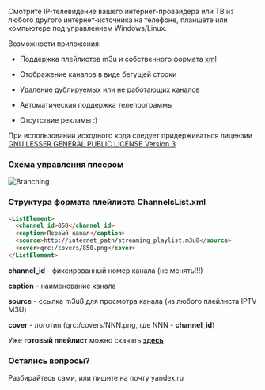 

Смотрите IP-телевидение вашего интернет-провайдера или ТВ из любого другого интернет-источника на телефоне, планшете или компьютере под управлением Windows/Linux.

Возможности приложения:

- Поддержка плейлистов m3u и собственного формата [xml](https://github.com/programstroy/QTVPlayer-release/tree/master/playlist)

- Отображение каналов в виде бегущей строки

- Удаление дублируемых или не работающих каналов

- Автоматическая поддержка телепрограммы

- Отсутствие рекламы :)

При использовании исходного кода следует придерживаться лицензии [GNU LESSER GENERAL PUBLIC LICENSE Version 3](https://www.gnu.org/licenses/lgpl-3.0.ru.html)

### Схема управления плеером
![Branching](https://github.com/programstroy/QTVPlayer-release/blob/gh-pages/screenshot.jpg)

### Структура формата плейлиста ChannelsList.xml
```markdown
<ListElement>
  <channel_id>850</channel_id>
  <caption>Первый канал</caption>
  <source>http://internet_path/streaming_playlist.m3u8</source>
  <cover>qrc:/covers/850.png</cover>
</ListElement>
```  
**channel_id** - фиксированный номер канала (не менять!!!)

**caption** - наименование канала

**source** - ссылка m3u8 для просмотра канала (из любого плейлиста IPTV M3U)

**cover** - логотип (qrc:/covers/NNN.png, где NNN - **channel_id**)

Уже **готовый плейлист** можно скачать [**здесь**](https://github.com/programstroy/QTVPlayer-release/tree/master/playlist)

### Остались вопросы?

Разбирайтесь сами, или пишите на почту yandex.ru
